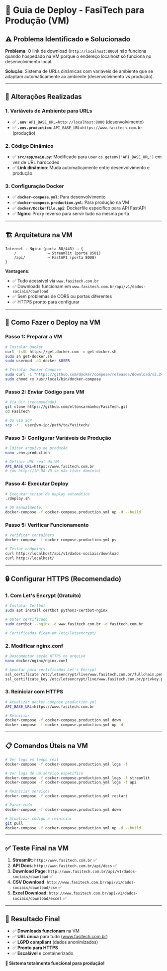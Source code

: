 # 🚀 Guia de Deploy - FasiTech para Produção (VM)

## ⚠️ **Problema Identificado e Solucionado**

**Problema**: O link de download (`http://localhost:8000`) não funciona quando hospedado na VM porque o endereço localhost só funciona no desenvolvimento local.

**Solução**: Sistema de URLs dinâmicas com variáveis de ambiente que se adaptam automaticamente ao ambiente (desenvolvimento vs produção).

---

## 🔧 **Alterações Realizadas**

### 1. **Variáveis de Ambiente para URLs**
- ✅ **`.env`**: `API_BASE_URL=http://localhost:8000` (desenvolvimento)
- ✅ **`.env.production`**: `API_BASE_URL=https://www.fasitech.com.br` (produção)

### 2. **Código Dinâmico**
- ✅ **`src/app/main.py`**: Modificado para usar `os.getenv('API_BASE_URL')` em vez de URL hardcoded
- ✅ **Link dinâmico**: Muda automaticamente entre desenvolvimento e produção

### 3. **Configuração Docker**
- ✅ **`docker-compose.yml`**: Para desenvolvimento
- ✅ **`docker-compose.production.yml`**: Para produção na VM
- ✅ **`docker/Dockerfile.api`**: Dockerfile específico para API FastAPI
- ✅ **Nginx**: Proxy reverso para servir tudo na mesma porta

---

## 🏗️ **Arquitetura na VM**

```
Internet → Nginx (porta 80/443) → {
    /              → Streamlit (porta 8501)
    /api/          → FastAPI (porta 8000)
}
```

**Vantagens**:
- ✅ Tudo acessível via `www.fasitech.com.br`
- ✅ Downloads funcionam em `www.fasitech.com.br/api/v1/dados-sociais/download`
- ✅ Sem problemas de CORS ou portas diferentes
- ✅ HTTPS pronto para configurar

---

## 🚀 **Como Fazer o Deploy na VM**

### **Passo 1: Preparar a VM**
```bash
# Instalar Docker
curl -fsSL https://get.docker.com -o get-docker.sh
sudo sh get-docker.sh
sudo usermod -aG docker $USER

# Instalar Docker Compose
sudo curl -L "https://github.com/docker/compose/releases/download/v2.24.0/docker-compose-$(uname -s)-$(uname -m)" -o /usr/local/bin/docker-compose
sudo chmod +x /usr/local/bin/docker-compose
```

### **Passo 2: Enviar Código para VM**
```bash
# Via Git (recomendado)
git clone https://github.com/eltonsarmanho/FasiTech.git
cd FasiTech

# Ou via SCP
scp -r . user@vm-ip:/path/to/fasitech/
```

### **Passo 3: Configurar Variáveis de Produção**
```bash
# Editar arquivo de produção
nano .env.production

# Definir URL real da VM
API_BASE_URL=https://www.fasitech.com.br
# (ou http://IP-DA-VM se não tiver domínio)
```

### **Passo 4: Executar Deploy**
```bash
# Executar script de deploy automático
./deploy.sh

# OU manualmente:
docker-compose -f docker-compose.production.yml up -d --build
```

### **Passo 5: Verificar Funcionamento**
```bash
# Verificar containers
docker-compose -f docker-compose.production.yml ps

# Testar endpoints
curl http://localhost/api/v1/dados-sociais/download
curl http://localhost/
```

---

## 🔒 **Configurar HTTPS (Recomendado)**

### **1. Com Let's Encrypt (Gratuito)**
```bash
# Instalar Certbot
sudo apt install certbot python3-certbot-nginx

# Obter certificado
sudo certbot --nginx -d www.fasitech.com.br -d fasitech.com.br

# Certificados ficam em /etc/letsencrypt/
```

### **2. Modificar nginx.conf**
```bash
# Descomentar seção HTTPS no arquivo
nano docker/nginx/nginx.conf

# Apontar para certificados Let's Encrypt
ssl_certificate /etc/letsencrypt/live/www.fasitech.com.br/fullchain.pem;
ssl_certificate_key /etc/letsencrypt/live/www.fasitech.com.br/privkey.pem;
```

### **3. Reiniciar com HTTPS**
```bash
# Atualizar docker-compose.production.yml
API_BASE_URL=https://www.fasitech.com.br

# Reiniciar
docker-compose -f docker-compose.production.yml down
docker-compose -f docker-compose.production.yml up -d
```

---

## 📋 **Comandos Úteis na VM**

```bash
# Ver logs em tempo real
docker-compose -f docker-compose.production.yml logs -f

# Ver logs de um serviço específico
docker-compose -f docker-compose.production.yml logs -f streamlit
docker-compose -f docker-compose.production.yml logs -f api

# Reiniciar serviços
docker-compose -f docker-compose.production.yml restart

# Parar tudo
docker-compose -f docker-compose.production.yml down

# Atualizar código e reiniciar
git pull
docker-compose -f docker-compose.production.yml up -d --build
```

---

## ✅ **Teste Final na VM**

1. **Streamlit**: `http://www.fasitech.com.br` ✅
2. **API Docs**: `http://www.fasitech.com.br/api/docs` ✅  
3. **Download Page**: `http://www.fasitech.com.br/api/v1/dados-sociais/download` ✅
4. **CSV Download**: `http://www.fasitech.com.br/api/v1/dados-sociais/download/csv` ✅
5. **Excel Download**: `http://www.fasitech.com.br/api/v1/dados-sociais/download/excel` ✅

---

## 🎯 **Resultado Final**

- ✅ **Downloads funcionam** na VM
- ✅ **URL única** para tudo (www.fasitech.com.br)  
- ✅ **LGPD compliant** (dados anonimizados)
- ✅ **Pronto para HTTPS**
- ✅ **Escalável** e containerizado

**🎉 Sistema totalmente funcional para produção!**